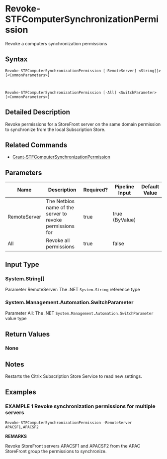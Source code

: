 ﻿# Revoke-STFComputerSynchronizationPermission

Revoke a computers synchronization permissions

## Syntax

```
Revoke-STFComputerSynchronizationPermission [-RemoteServer] <String[]> [<CommonParameters>]



Revoke-STFComputerSynchronizationPermission [-All] <SwitchParameter> [<CommonParameters>]
```

## Detailed Description

Revoke permissions for a StoreFront server on the same domain permission to synchronize from the local Subscription Store.

## Related Commands

* [Grant-STFComputerSynchronizationPermission](./Grant-STFComputerSynchronizationPermission)

## Parameters

| Name   | Description | Required? | Pipeline Input | Default Value |
| --- | --- | --- | --- | --- |
|RemoteServer|The Netbios name of the server to revoke permissions for|true|true (ByValue)| |
|All|Revoke all permissions|true|false| |

## Input Type

### System.String[]

Parameter RemoteServer: The .NET `System.String` reference type

### System.Management.Automation.SwitchParameter

Parameter All: The .NET `System.Management.Automation.SwitchParameter` value type

## Return Values

### None

## Notes

Restarts the Citrix Subscription Store Service to read new settings.

## Examples

### EXAMPLE 1 Revoke synchronization permissions for multiple servers

```
Revoke-STFComputerSynchronizationPermission -RemoteServer APACSF1,APACSF2
```

**REMARKS**

Revoke StoreFront servers APACSF1 and APACSF2 from the APAC StoreFront group the permissions to synchronize.
